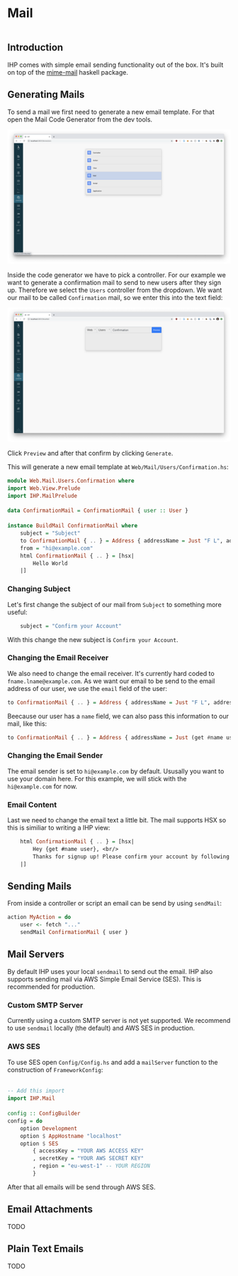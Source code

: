 # Mail

```toc
```

## Introduction

IHP comes with simple email sending functionality out of the box. It's built on top of the [mime-mail](https://hackage.haskell.org/package/mime-mail) haskell package.

## Generating Mails

To send a mail we first need to generate a new email template. For that open the Mail Code Generator from the dev tools.


![](./images/mail/mail-codegen.png)

Inside the code generator we have to pick a controller. For our example we want to generate a confirmation mail to send to new users after they sign up. Therefore we select the `Users` controller from the dropdown. We want our mail to be called `Confirmation` mail, so we enter this into the text field:

![](./images/mail/mail-codegen-input.png)

Click `Preview` and after that confirm by clicking `Generate`.

This will generate a new email template at `Web/Mail/Users/Confirmation.hs`:

```haskell
module Web.Mail.Users.Confirmation where
import Web.View.Prelude
import IHP.MailPrelude

data ConfirmationMail = ConfirmationMail { user :: User }

instance BuildMail ConfirmationMail where
    subject = "Subject"
    to ConfirmationMail { .. } = Address { addressName = Just "F L", addressEmail = "fname.lname@example.com" }
    from = "hi@example.com"
    html ConfirmationMail { .. } = [hsx|
        Hello World
    |]
```

### Changing Subject

Let's first change the subject of our mail from `Subject` to something more useful:

```haskell
    subject = "Confirm your Account"
```

With this change the new subject is `Confirm your Account`.

### Changing the Email Receiver

We also need to change the email receiver. It's currently hard coded to `fname.lname@example.com`. As we want our email to be send to the email address of our user, we use the `email` field of the user:


```haskell
to ConfirmationMail { .. } = Address { addressName = Just "F L", addressEmail = get #email user }
```

Beecause our user has a `name` field, we can also pass this information to our mail, like this:

```haskell
to ConfirmationMail { .. } = Address { addressName = Just (get #name user), addressEmail = get #email user }
```

### Changing the Email Sender

The email sender is set to `hi@example.com` by default. Ususally you want to use your domain here. For this example, we will stick with the `hi@example.com` for now.


### Email Content

Last we need to change the email text a little bit. The mail supports HSX so this is similiar to writing a IHP view:

```haskell
    html ConfirmationMail { .. } = [hsx|
        Hey {get #name user}, <br/>
        Thanks for signup up! Please confirm your account by following this link: ... <br /><br />
    |]
```

## Sending Mails

From inside a controller or script an email can be send by using `sendMail`:

```haskell
action MyAction = do 
    user <- fetch "..."
    sendMail ConfirmationMail { user }
```

## Mail Servers

By default IHP uses your local `sendmail` to send out the email. IHP also supports sending mail via AWS Simple Email Service (SES). This is recommended for production.

### Custom SMTP Server

Currently using a custom SMTP server is not yet supported. We recommend to use `sendmail` locally (the default) and AWS SES in production.

### AWS SES

To use SES open `Config/Config.hs` and add a `mailServer` function to the construction of `FrameworkConfig`:

```haskell

-- Add this import 
import IHP.Mail

config :: ConfigBuilder
config = do
    option Development
    option $ AppHostname "localhost"
    option $ SES
        { accessKey = "YOUR AWS ACCESS KEY"
        , secretKey = "YOUR AWS SECRET KEY"
        , region = "eu-west-1" -- YOUR REGION                                                                     
        }                                                        
```

After that all emails will be send through AWS SES.

## Email Attachments

TODO

## Plain Text Emails

TODO

